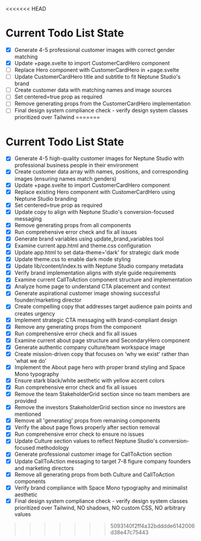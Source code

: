 <!-- DO NOT EDIT - Managed by todo_list tool -->
<<<<<<< HEAD
<!-- Updated: 2025-09-24T18:03:45.685Z -->

# Current Todo List State

- [x] Generate 4-5 professional customer images with correct gender matching
- [x] Update +page.svelte to import CustomerCardHero component
- [ ] Replace Hero component with CustomerCardHero in +page.svelte
- [ ] Update CustomerCardHero title and subtitle to fit Neptune Studio's brand
- [ ] Create customer data with matching names and image sources
- [ ] Set centered=true prop as required
- [ ] Remove generating props from the CustomerCardHero implementation
- [ ] Final design system compliance check - verify design system classes prioritized over Tailwind
=======
<!-- Updated: 2025-09-24T18:56:05.872Z -->

# Current Todo List State

- [x] Generate 4-5 high-quality customer images for Neptune Studio with professional business people in their environment
- [x] Create customer data array with names, positions, and corresponding images (ensuring names match genders)
- [x] Update +page.svelte to import CustomerCardHero component
- [x] Replace existing Hero component with CustomerCardHero using Neptune Studio branding
- [x] Set centered=true prop as required
- [x] Update copy to align with Neptune Studio's conversion-focused messaging
- [x] Remove generating props from all components
- [x] Run comprehensive error check and fix all issues
- [x] Generate brand variables using update_brand_variables tool
- [x] Examine current app.html and theme.css configuration
- [x] Update app.html to set data-theme='dark' for strategic dark mode
- [x] Update theme.css to enable dark mode styling
- [x] Update lib/content/index.ts with Neptune Studio company metadata
- [x] Verify brand implementation aligns with style guide requirements
- [x] Examine current CallToAction component structure and implementation
- [x] Analyze home page to understand CTA placement and context
- [x] Generate aspirational customer image showing successful founder/marketing director
- [x] Create compelling copy that addresses target audience pain points and creates urgency
- [x] Implement strategic CTA messaging with brand-compliant design
- [x] Remove any generating props from the component
- [x] Run comprehensive error check and fix all issues
- [x] Examine current about page structure and SecondaryHero component
- [x] Generate authentic company culture/team workspace image
- [x] Create mission-driven copy that focuses on 'why we exist' rather than 'what we do'
- [x] Implement the About page hero with proper brand styling and Space Mono typography
- [x] Ensure stark black/white aesthetic with yellow accent colors
- [x] Run comprehensive error check and fix all issues
- [x] Remove the team StakeholderGrid section since no team members are provided
- [x] Remove the investors StakeholderGrid section since no investors are mentioned
- [x] Remove all 'generating' props from remaining components
- [x] Verify the about page flows properly after section removal
- [x] Run comprehensive error check to ensure no issues
- [x] Update Culture section values to reflect Neptune Studio's conversion-focused methodology
- [x] Generate professional customer image for CallToAction section
- [x] Update CallToAction messaging to target 7-8 figure company founders and marketing directors
- [x] Remove all generating props from both Culture and CallToAction components
- [x] Verify brand compliance with Space Mono typography and minimalist aesthetic
- [x] Final design system compliance check - verify design system classes prioritized over Tailwind, NO shadows, NO custom CSS, NO arbitrary values
>>>>>>> 5093140f2ff4a32bdddde6142006d38e47c75443
